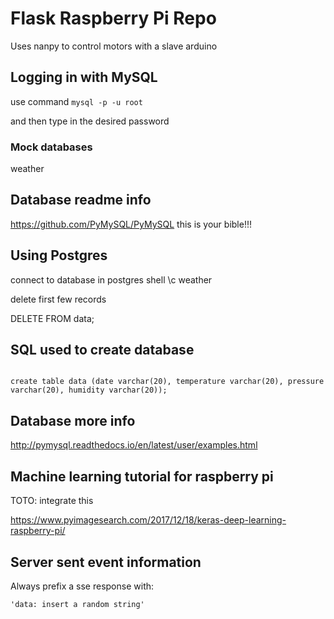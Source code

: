 # Flask Raspberry Pi Repo

Uses nanpy to control motors with a slave arduino

## Logging in with MySQL

use command 
<code>mysql -p -u root</code>

and then type in the desired password

### Mock databases

weather

## Database readme info

https://github.com/PyMySQL/PyMySQL this is your bible!!!

## Using Postgres

connect to database in postgres shell
\c weather 

delete first few records

DELETE FROM data;

## SQL used to create database

<code>
create table data (date varchar(20), temperature varchar(20), pressure varchar(20), humidity varchar(20));
</code>

## Database more info

http://pymysql.readthedocs.io/en/latest/user/examples.html

## Machine learning tutorial for raspberry pi

TOTO: integrate this

https://www.pyimagesearch.com/2017/12/18/keras-deep-learning-raspberry-pi/

## Server sent event information

Always prefix a sse response with:

```
'data: insert a random string'
```